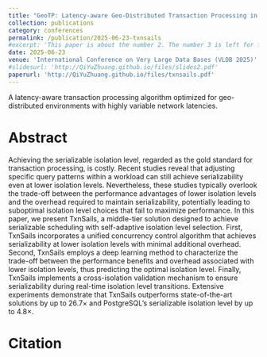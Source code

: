```yaml
---
title: "GeoTP: Latency-aware Geo-Distributed Transaction Processing in Database Middlewares"
collection: publications
category: conferences
permalink: /publication/2025-06-23-txnsails
#excerpt: 'This paper is about the number 2. The number 3 is left for future work.'
date: 2025-06-23
venue: 'International Conference on Very Large Data Bases (VLDB 2025)'
#slidesurl: 'http://QiYuZhuang.github.io/files/slides2.pdf'
paperurl: 'http://QiYuZhuang.github.io/files/txnsails.pdf'
---
```


A latency-aware transaction processing algorithm optimized for geo-distributed environments with highly variable network latencies.

Abstract
=====
Achieving the serializable isolation level, regarded as the gold standard for transaction processing, is costly. Recent studies reveal that adjusting specific query patterns within a workload can still achieve serializability even at lower isolation levels. Nevertheless, these studies typically overlook the trade-off between the performance advantages of lower isolation levels and the overhead required to maintain serializability, potentially leading to suboptimal isolation level choices that fail to maximize performance. In this paper, we present TxnSails, a middle-tier solution designed to achieve serializable scheduling with self-adaptive isolation level selection. First, TxnSails incorporates a unified concurrency control algorithm that achieves serializability at lower isolation levels with minimal additional overhead. Second, TxnSails employs a deep learning method to characterize the trade-off between the performance benefits and overhead associated with lower isolation levels, thus predicting the optimal isolation level. Finally, TxnSails implements a cross-isolation validation mechanism to ensure serializability during real-time isolation level transitions. Extensive experiments demonstrate that TxnSails outperforms state-of-the-art solutions by up to 26.7× and PostgreSQL’s serializable isolation level by up to 4.8×.

Citation
=====
